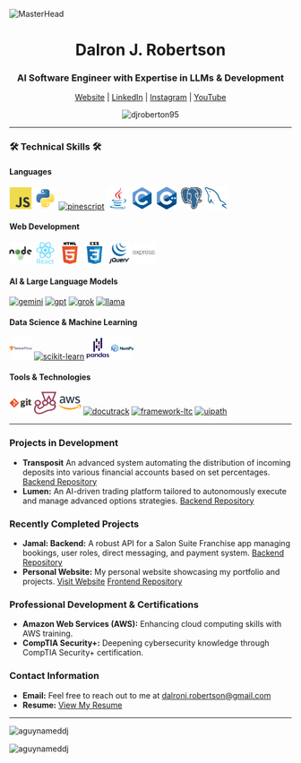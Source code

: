 ![MasterHead](https://developers.giphy.com/branch/master/static/api-512d36c09662682717108a38bbb5c57d.gif)

<h1 align="center">Dalron J. Robertson</h1>
<h3 align="center">AI Software Engineer with Expertise in LLMs & Development</h3>

<p align="center">
    <a href="https://dalronjrobertson.com" target="_blank">Website</a> |
    <a href="https://linkedin.com/in/dalronjrobertson" target="_blank">LinkedIn</a> |
    <a href="https://instagram.com/aguynameeddj" target="_blank">Instagram</a> |
    <a href="https://youtube.com/@AGNDJ" target="_blank">YouTube</a>
</p>

<p align="center"> <img src="https://komarev.com/ghpvc/?username=djroberton95&label=Profile%20views&color=0e75b6&style=flat" alt="djroberton95" /> </p>

---

### 🛠 Technical Skills 🛠

#### Languages
<p align="left">
    <a href="https://www.javascript.com" target="_blank"><img src="https://raw.githubusercontent.com/devicons/devicon/master/icons/javascript/javascript-original.svg" alt="javascript" width="40" height="40"/></a>
    <a href="https://www.python.org" target="_blank"><img src="https://raw.githubusercontent.com/devicons/devicon/master/icons/python/python-original.svg" alt="python" width="40" height="40"/></a>
    <a href="https://www.tradingview.com/pine-script-docs/welcome/" target="_blank"><img src="https://store-images.s-microsoft.com/image/apps.236.13836326969256223.40e47586-7294-425f-9bf6-c3049cc4c873.d153a4d9-74fa-4d16-a7d2-105cd04e4066" alt="pinescript" width="40" height="40"/></a>
    <a href="https://www.java.com/en/" target="_blank"><img src="https://raw.githubusercontent.com/devicons/devicon/master/icons/java/java-original.svg" alt="java" width="40" height="40"/></a>
    <a href="https://www.w3schools.com/c/c_intro.php" target="_blank"><img src="https://raw.githubusercontent.com/devicons/devicon/master/icons/c/c-original.svg" alt="c" width="40" height="40"/></a>
    <a href="https://www.w3schools.com/cpp/cpp_intro.asp#:~:text=C%2B%2B%20is%20an%20object%2Doriented,fun%20and%20easy%20to%20learn!" target="_blank"><img src="https://raw.githubusercontent.com/devicons/devicon/master/icons/cplusplus/cplusplus-original.svg" alt="c++" width="40" height="40"/></a>
    <a href="https://www.postgresql.org" target="_blank"><img src="https://raw.githubusercontent.com/devicons/devicon/master/icons/postgresql/postgresql-original.svg" alt="postgresql" width="40" height="40"/></a>
    <a href="https://www.mysql.com" target="_blank"><img src="https://raw.githubusercontent.com/devicons/devicon/master/icons/mysql/mysql-original.svg" alt="mysql" width="40" height="40"/></a>
</p>

#### Web Development
<p align="left">
    <a href="https://nodejs.org/en" target="_blank"><img src="https://raw.githubusercontent.com/devicons/devicon/master/icons/nodejs/nodejs-original-wordmark.svg" alt="nodejs" width="40" height="40"/></a>
    <a href="https://react.dev" target="_blank"><img src="https://raw.githubusercontent.com/devicons/devicon/master/icons/react/react-original-wordmark.svg" alt="react" width="40" height="40"/></a>
    <a href="https://www.w3schools.com/html/" target="_blank"><img src="https://raw.githubusercontent.com/devicons/devicon/master/icons/html5/html5-original-wordmark.svg" alt="html5" width="40" height="40"/></a>
    <a href="https://www.w3schools.com/css/" target="_blank"><img src="https://raw.githubusercontent.com/devicons/devicon/master/icons/css3/css3-original-wordmark.svg" alt="css3" width="40" height="40"/></a>
    <a href="https://jquery.com" target="_blank"><img src="https://raw.githubusercontent.com/devicons/devicon/master/icons/jquery/jquery-original-wordmark.svg" alt="jquery" width="40" height="40"/></a>
    <a href="https://expressjs.com" target="_blank"><img src="https://raw.githubusercontent.com/devicons/devicon/master/icons/express/express-original-wordmark.svg" alt="express" width="40" height="40"/></a>
</p>

#### AI & Large Language Models
<p align="left">
    <a href="https://blog.google/technology/ai/google-gemini-ai/#sundar-note" target="_blank"><img src="https://upload.wikimedia.org/wikipedia/commons/thumb/8/8a/Google_Gemini_logo.svg/1024px-Google_Gemini_logo.svg.png" alt="gemini" width="40" height="40"/></a>
    <a href="https://openai.com/chatgpt/" target="_blank"><img src="https://static.vecteezy.com/system/resources/previews/021/059/825/original/chatgpt-logo-chat-gpt-icon-on-green-background-free-vector.jpg" alt="gpt" width="40" height="40"/></a>
    <a href="https://x.ai" target="_blank"><img src="https://x.ai/apple-icon.png?d82460d2a9afe67b" alt="grok" width="40" height="40"/></a>
    <a href="https://llama.meta.com/#" target="_blank"><img src="https://www.enterpriseai.news/wp-content/uploads/2024/04/4-19-24-meta-ai-logo-685x320.webp" alt="llama" width="40" height="40"/></a>
</p>

#### Data Science & Machine Learning
<p align="left">
    <a href="https://www.tensorflow.org" target="_blank"><img src="https://raw.githubusercontent.com/devicons/devicon/master/icons/tensorflow/tensorflow-original-wordmark.svg" alt="tensorflow" width="40" height="40"/></a>
    <a href="https://scikit-learn.org/stable/" target="_blank"><img src="https://upload.wikimedia.org/wikipedia/commons/thumb/0/05/Scikit_learn_logo_small.svg/2560px-Scikit_learn_logo_small.svg.png" alt="scikit-learn" width="65" height="40"/></a>
    <a href="https://pandas.pydata.org" target="_blank"><img src="https://raw.githubusercontent.com/devicons/devicon/master/icons/pandas/pandas-original-wordmark.svg" alt="pandas" width="40" height="40"/></a>
    <a href="https://numpy.org" target="_blank"><img src="https://raw.githubusercontent.com/devicons/devicon/master/icons/numpy/numpy-original-wordmark.svg" alt="numpy" width="40" height="40"/></a>
</p>

#### Tools & Technologies
<p align="left">
    <a href="https://git-scm.com" target="_blank"><img src="https://raw.githubusercontent.com/devicons/devicon/master/icons/git/git-original-wordmark.svg" alt="git" width="40" height="40"/></a>
    <a href="https://jestjs.io" target="_blank"><img src="https://raw.githubusercontent.com/devicons/devicon/master/icons/jest/jest-plain.svg" alt="jest" width="40" height="40"/></a>
    <a href="https://aws.amazon.com/?nc2=h_lg" target="_blank"><img src="https://raw.githubusercontent.com/devicons/devicon/master/icons/amazonwebservices/amazonwebservices-original-wordmark.svg" alt="aws" width="40" height="40"/></a>
    <a href="https://www.redsailtechnologies.com/pharmacy-software/docutrack" target="_blank"><img src="https://images.g2crowd.com/uploads/product/image/social_landscape/social_landscape_9617d8911e0a2f79d3325d01245fc722/docutrack.png" alt="docutrack" width="40" height="45"/></a>
    <a href="https://frameworkltc.com" target="_blank"><img src="https://gdm-catalog-fmapi-prod.imgix.net/ProductScreenshot/a10b4425-fa40-454f-b4c1-0e10e2e3201d.png?ixlib=rb-1.0.0&ch=Width%2CDPR&auto=format&w=750&h=450&q=50" alt="framework-ltc" width="45" height="40"/></a>
    <a href="https://www.uipath.com" target="_blank"><img src="https://upload.wikimedia.org/wikipedia/en/8/80/UiPath_2019_Corporate_Logo.png" alt="uipath" width="77" height="40"/></a>
</p>

---

### Projects in Development
- **Transposit** An advanced system automating the distribution of incoming deposits into various financial accounts based on set percentages. [Backend Repository](https://github.com/AGuyNamedDJ/Transposit)
- **Lumen:** An AI-driven trading platform tailored to autonomously execute and manage advanced options strategies. [Backend Repository](https://github.com/AGuyNamedDJ/Lumen)

### Recently Completed Projects
- **Jamal: Backend:** A robust API for a Salon Suite Franchise app managing bookings, user roles, direct messaging, and payment system. [Backend Repository](https://github.com/AGuyNamedDJ/Jamal-Backend)
- **Personal Website:** My personal website showcasing my portfolio and projects. [Visit Website](https://dalronjrobertson.com) [Frontend Repository](https://github.com/AGuyNamedDJ/Personal-Website)

### Professional Development & Certifications
- **Amazon Web Services (AWS):** Enhancing cloud computing skills with AWS training.
- **CompTIA Security+:** Deepening cybersecurity knowledge through CompTIA Security+ certification.

### Contact Information
- **Email:** Feel free to reach out to me at [dalronj.robertson@gmail.com](mailto:dalronj.robertson@gmail.com)
- **Resume:** [View My Resume](https://www.dropbox.com/scl/fi/gfq577iyorqptm9286val/DJR-Resume.docx-8.pdf?rlkey=8rh26az6v6mfuioj84zoilods&st=4lrwiine&dl=0)

---

<a>
<p>&nbsp;<img align="left" src="https://github-readme-stats.vercel.app/api?username=aguynameddj&show_icons=true&locale=en" alt="aguynameddj" /></p>
<p><img align="center" src="https://github-readme-stats.vercel.app/api/top-langs?username=aguynameddj&show_icons=true&locale=en&layout=compact" alt="aguynameddj" /></p>
</a>
